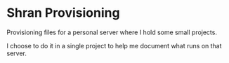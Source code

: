 # Shran Provisioning

Provisioning files for a personal server where I hold some small projects.

I choose to do it in a single project to help me document what runs on that server.